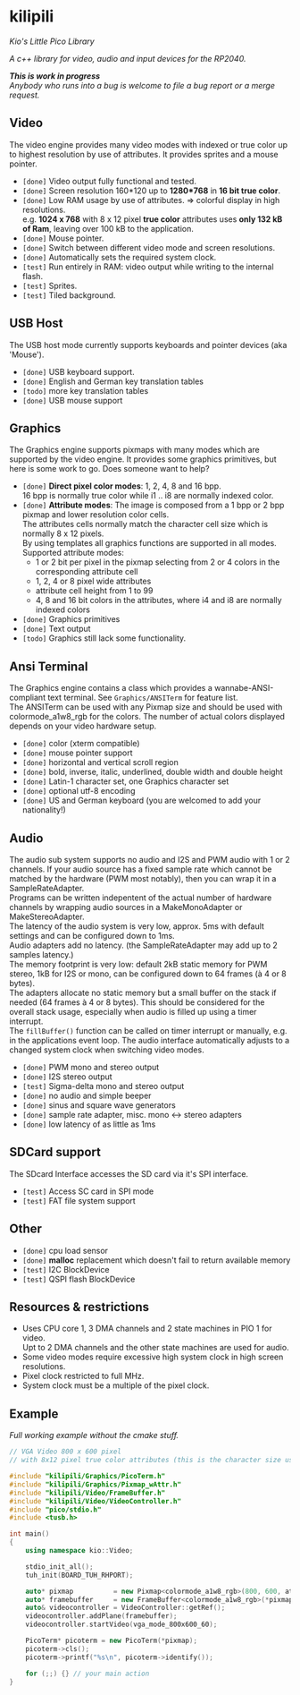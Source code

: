 # kilipili
*Kio's Little Pico Library*

*A c++ library for video, audio and input devices for the RP2040.*

***This is work in progress***   
*Anybody who runs into a bug is welcome to file a bug report or a merge request.*

## Video 
The video engine provides many video modes with indexed or true color up to highest resolution by use of attributes. It provides sprites and a mouse pointer.

- `[done]` Video output fully functional and tested.
- `[done]` Screen resolution 160\*120 up to **1280\*768** in **16 bit true color**.  
- `[done]` Low RAM usage by use of attributes. =\> colorful display in high resolutions.  
  e.g. **1024 x 768** with 8 x 12 pixel **true color** attributes uses **only 132 kB of Ram**, leaving over 100 kB to the application.
- `[done]` Mouse pointer. 
- `[done]` Switch between different video mode and screen resolutions.
- `[done]` Automatically sets the required system clock.  
- `[test]` Run entirely in RAM: video output while writing to the internal flash.
- `[test]` Sprites.
- `[test]` Tiled background. 

## USB Host
The USB host mode currently supports keyboards and pointer devices (aka 'Mouse'). 

- `[done]` USB keyboard support. 
- `[done]` English and German key translation tables
- `[todo]` more key translation tables
- `[done]` USB mouse support

## Graphics
The Graphics engine supports pixmaps with many modes which are supported by the video engine. It provides some graphics primitives, but here is some work to go. Does someone want to help?

- `[done]` **Direct pixel color modes**: 1, 2, 4, 8 and 16 bpp.  
  16 bpp is normally true color while i1 .. i8 are normally indexed color.
- `[done]` **Attribute modes**: The image is composed from a 1 bpp or 2 bpp pixmap and lower resolution color cells.  
  The attributes cells normally match the character cell size which is normally 8 x 12 pixels.  
  By using templates all graphics functions are supported in all modes.  
  Supported attribute modes:
  - 1 or 2 bit per pixel in the pixmap selecting from 2 or 4 colors in the corresponding attribute cell
  - 1, 2, 4 or 8 pixel wide attributes
  - attribute cell height from 1 to 99
  - 4, 8 and 16 bit colors in the attributes, where i4 and i8 are normally indexed colors  
- `[done]` Graphics primitives
- `[done]` Text output
- `[todo]` Graphics still lack some functionality.

## Ansi Terminal
The Graphics engine contains a class which provides a wannabe-ANSI-compliant text terminal. See `Graphics/ANSITerm` for feature list.  
The ANSITerm can be used with any Pixmap size and should be used with colormode_a1w8_rgb for the colors. The number of actual colors displayed depends on your video hardware setup.  
- `[done]` color (xterm compatible)
- `[done]` mouse pointer support
- `[done]` horizontal and vertical scroll region
- `[done]` bold, inverse, italic, underlined, double width and double height 
- `[done]` Latin-1 character set, one Graphics character set
- `[done]` optional utf-8 encoding
- `[done]` US and German keyboard (you are welcomed to add your nationality!)

## Audio
The audio sub system supports no audio and I2S and PWM audio with 1 or 2 channels.
If your audio source has a fixed sample rate which cannot be matched by the hardware (PWM most notably),
then you can wrap it in a SampleRateAdapter.  
Programs can be written indepentent of the actual number of hardware channels by wrapping audio sources in a MakeMonoAdapter or MakeStereoAdapter.  
The latency of the audio system is very low, approx. 5ms with default settings and can be configured down to 1ms.  
Audio adapters add no latency. (the SampleRateAdapter may add up to 2 samples latency.)  
The memory footprint is very low: default 2kB static memory for PWM stereo, 1kB for I2S or mono, can be configured down to 64 frames (à 4 or 8 bytes).  
The adapters allocate no static memory but a small buffer on the stack if needed (64 frames à 4 or 8 bytes). This should be considered for the overall stack usage, especially when audio is filled up using a timer interrupt.  
The `fillBuffer()` function can be called on timer interrupt or manually, e.g. in the applications event loop.
The audio interface automatically adjusts to a changed system clock when switching video modes.  
- `[done]` PWM mono and stereo output
- `[done]` I2S stereo output
- `[test]` Sigma-delta mono and stereo output
- `[done]` no audio and simple beeper
- `[done]` sinus and square wave generators
- `[done]` sample rate adapter, misc. mono <-> stereo adapters
- `[done]` low latency of as little as 1ms

## SDCard support
The SDcard Interface accesses the SD card via it's SPI interface.  

- `[test]` Access SC card in SPI mode
- `[test]` FAT file system support 

## Other
- `[done]` cpu load sensor
- `[done]` **malloc** replacement which doesn't fail to return available memory
- `[test]` I2C BlockDevice
- `[test]` QSPI flash BlockDevice

## Resources & restrictions
- Uses CPU core 1, 3 DMA channels and 2 state machines in PIO 1 for video.  
  Upt to 2 DMA channels and the other state machines are used for audio.
- Some video modes require excessive high system clock in high screen resolutions.
- Pixel clock restricted to full MHz.
- System clock must be a multiple of the pixel clock.

## Example

*Full working example without the cmake stuff.*

```cpp
// VGA Video 800 x 600 pixel
// with 8x12 pixel true color attributes (this is the character size used in PicoTerm)

#include "kilipili/Graphics/PicoTerm.h"
#include "kilipili/Graphics/Pixmap_wAttr.h"
#include "kilipili/Video/FrameBuffer.h"
#include "kilipili/Video/VideoController.h"
#include "pico/stdio.h"
#include <tusb.h>

int main()
{
    using namespace kio::Video;

    stdio_init_all();
    tuh_init(BOARD_TUH_RHPORT);

    auto* pixmap          = new Pixmap<colormode_a1w8_rgb>(800, 600, attrheight_12px);
    auto* framebuffer     = new FrameBuffer<colormode_a1w8_rgb>(*pixmap, nullptr);
    auto& videocontroller = VideoController::getRef();
    videocontroller.addPlane(framebuffer);
    videocontroller.startVideo(vga_mode_800x600_60);

    PicoTerm* picoterm = new PicoTerm(*pixmap);
    picoterm->cls();
    picoterm->printf("%s\n", picoterm->identify());

    for (;;) {} // your main action
}
```


